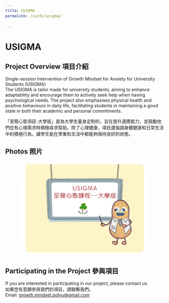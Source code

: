 ```yaml
---
title: USIGMA
permalink: /cards/usigma/

---
```


# USIGMA


## Project Overview 項目介紹

Single-session Intervention of Growth Mindset for Anxiety for University Students (USIGMA)<br>
The USIGMA is tailor made for university students, aiming to enhance adaptability and encourage them to actively seek help when having psychological needs. The project also emphasises physical health and positive behaviours in daily life, facilitating students in maintaining a good state in both their academic and personal commitments.

「至簡心態項目-大學版」是為大學生量身定制的，旨在提升適應能力，並鼓勵他們在有心理需求時積極尋求幫助。除了心理健康，項目還強調身體健康和日常生活中的積極行為，讓學生能在學業和生活中都能夠保持良好的狀態。

## Photos 照片
<center> 

<img src="/images/USIGMA.png" alt="USIGMA Image" width="400" height="300" style="border-radius: 50px;">


</center>

## Participating in the Project 參與項目
If you are interested in participating in our project, please contact us.<br>
如果您有意願參與我們的項目，請聯繫我們。<br>
Email: growth.mindset.polyu@gmail.com
